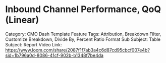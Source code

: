 # Inbound Channel Performance, QoQ (Linear)

Category: CMO Dash Template
Feature Tags: Attribution, Breakdown Filter, Customize Breakdown, Divide By, Percent Ratio Format
Sub Subject: Table
Subject: Report
Video Link: https://www.loom.com/share/2087f1f7ab3a4c6d87cd95cbcf007e4b?sid=1b796a0d-8086-41cf-902b-b1348f7be4da